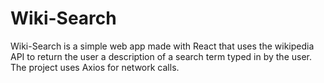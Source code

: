# Wiki-Search
Wiki-Search is a simple web app made with React that uses the wikipedia API to return the user a description of a search term typed in by the user. The project uses Axios for network calls.